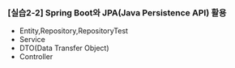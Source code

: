 ### [실습2-2] Spring Boot와 JPA(Java Persistence API) 활용
* Entity,Repository,RepositoryTest
* Service
* DTO(Data Transfer Object)
* Controller